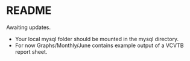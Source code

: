 # README

Awaiting updates.

- Your local mysql folder should be mounted in the mysql directory.
- For now Graphs/Monthly/June contains example output of a VCVTB report sheet.
